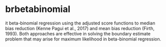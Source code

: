 # brbetabinomial
it beta-binomial regression using the adjusted score functions to  median bias reduction (Kenne Pagui et al., 2017) and mean bias reduction (Firth, 1993). Both approaches are effective in solving the boundary estimate problem that may arise for maximum likelihood in beta-binomial regression.
